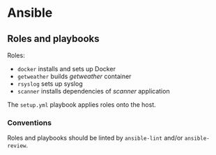 # Ansible

## Roles and playbooks

Roles:

* `docker` installs and sets up Docker
* `getweather` builds *getweather* container
* `rsyslog` sets up syslog
* `scanner` installs dependencies of *scanner* application

The `setup.yml` playbook applies roles onto the host.

### Conventions

Roles and playbooks should be linted by `ansible-lint` and/or `ansible-review`.
